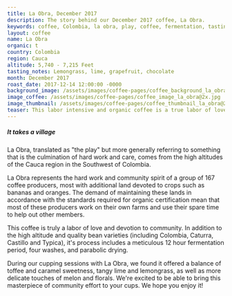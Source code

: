 ```yaml
---
title: La Obra, December 2017
description: The story behind our December 2017 coffee, La Obra.
keywords: coffee, Colombia, la obra, play, coffee, fermentation, tasting notes, high altitude, Cauca
layout: coffee
name: La Obra
organic: t
country: Colombia
region: Cauca
altitude: 5,740 - 7,215 Feet
tasting_notes: Lemongrass, lime, grapefruit, chocolate
month: December 2017
roast_date: 2017-12-14 12:00:00 -0000
background_image: /assets/images/coffee-pages/coffee_background_la_obra@2x.jpg
image_coffee: /assets/images/coffee-pages/coffee_image_la_obra@2x.jpg
image_thumbnail: /assets/images/coffee-pages/coffee_thumbnail_la_obra@2x.jpg
teaser: This labor intensive and organic coffee is a true labor of love for it's Cauca region community of producers.
---
```

<h5>It takes a village</h5>
<p>La Obra, translated as "the play" but more generally referring to something that is the culmination of hard work and care, comes from the high altitudes of the Cauca region in the Southwest of Colombia.</p>
<p>La Obra represents the hard work and community spirit of a group of 167 coffee producers, most with additional land devoted to crops such as bananas and oranges. The demand of maintaining these lands in accordance with the standards required for organic certification mean that most of these producers work on their own farms and use their spare time to help out other members.</p> 
<p>This coffee is truly a labor of love and devotion to community. In addition to the high altitude and quality bean varieties (including Colombia, Caturra, Castillo and Typica), it's process includes a meticulous 12 hour fermentation period, four washes, and parabolic drying.</p>
<p>During our cupping sessions with La Obra, we found it offered a balance of toffee and caramel sweetness, tangy lime and lemongrass, as well as more delicate touches of melon and florals. We're excited to be able to bring this masterpiece of community effort to your cups. We hope you enjoy it!</p>
